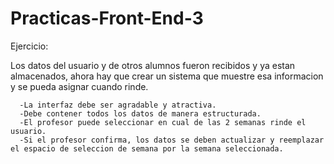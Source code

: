 # Practicas-Front-End-3

Ejercicio:

  Los datos del usuario y de otros alumnos fueron recibidos y ya estan almacenados, ahora hay que crear un sistema que muestre esa informacion y se pueda asignar
  cuando rinde.
  
	  -La interfaz debe ser agradable y atractiva.
	  -Debe contener todos los datos de manera estructurada.
	  -El profesor puede seleccionar en cual de las 2 semanas rinde el usuario.
	  -Si el profesor confirma, los datos se deben actualizar y reemplazar el espacio de seleccion de semana por la semana seleccionada.
